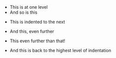 -   <span>This is at one level</span>
-   <span>And so is this</span>

<!-- -->

-   <span>This is indented to the next</span>

<!-- -->

-   <span>And this, even further</span>

<!-- -->

-   <span>This even further than that!</span>

<!-- -->

-   <span>And this is back to the highest level of indentation</span>

